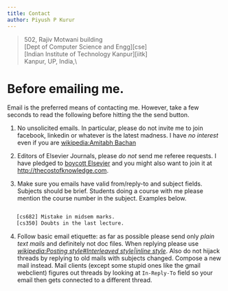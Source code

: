 ```yaml
---
title: Contact
author: Piyush P Kurur
---
```


>  502, Rajiv Motwani building\
>  [Dept of Computer Science and Engg][cse]\
>  [Indian Institute of Technology Kanpur][iitk]\
>  Kanpur, UP, India,\

# Before emailing me.

Email is the preferred means of contacting me. However, take a few
seconds to read the following before hitting the the send button.

1. No unsolicited emails. In particular, please do not invite me to
   join facebook, linkedin or whatever is the latest madness.  I have
   *no interest* even if you are [wikipedia:Amitabh Bachan]()

2. Editors of Elsevier Journals, please *do not* send me referee
   requests. I have pledged to [boycott Elsevier][whykick] and you
   might also want to join it at <http://thecostofknowledge.com>.


3. Make sure you emails have valid from/reply-to and subject
   fields. Subjects should be brief. Students doing a course with me
   please mention the course number in the subject. Examples below.

~~~ {.bash }

   [cs682] Mistake in midsem marks.
   [cs350] Doubts in the last lecture.

~~~

4. Follow basic email etiquette: as far as possible please send only
*plain text mails* and definitely not doc files. When replying please
use *[wikipedia:Posting style#Interleaved style|inline style]()*. Also
do not hijack threads by replying to old mails with subjects changed.
Compose a new mail instead. Mail clients (except some stupid ones like
the gmail webclient) figures out threads by looking at `In-Reply-To`
field so your email then gets connected to a different thread.



[whykick]: </posts/2012-02-20-Why-Kick-Elsevier.html>
